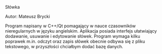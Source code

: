 Słówka

Autor: Mateusz Brycki

Program napisany w C++/Qt pomagający w nauce czasowników nieregularnych w języku angielskim. Aplikacja posiada interfejs ułatwiający dodawanie, usuwanie i edytowanie słówek.
Program wymaga kilku poprawek m.in. odczyt oraz zapis słówek obecnie odbywa się z pliku tekstowego, w przyszłości chciałbym dodać bazę danych.
